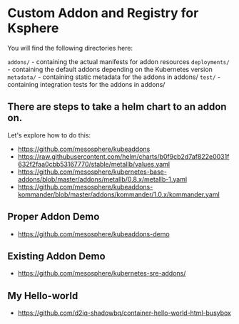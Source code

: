 # Custom Addon and Registry for Ksphere

You will find the following directories here:

`addons/` - containing the actual manifests for addon resources
`deployments/` - containing the default addons depending on the Kubernetes version
`metadata/` - containing static metadata for the addons in addons/
`test/` - containing integration tests for the addons in addons/

## There are steps to take a helm chart to an addon on. 

Let's explore how to do this:

* https://github.com/mesosphere/kubeaddons
* https://raw.githubusercontent.com/helm/charts/b0f9cb2d7af822e0031f632f2faa0cbb53167770/stable/metallb/values.yaml
* https://github.com/mesosphere/kubernetes-base-addons/blob/master/addons/metallb/0.8.x/metallb-1.yaml
* https://github.com/mesosphere/kubeaddons-kommander/blob/master/addons/kommander/1.0.x/kommander.yaml

## Proper Addon Demo

* https://github.com/mesosphere/kubeaddons-demo

## Existing Addon Demo

* https://github.com/mesosphere/kubernetes-sre-addons/

## My Hello-world

* https://github.com/d2iq-shadowbq/container-hello-world-html-busybox

